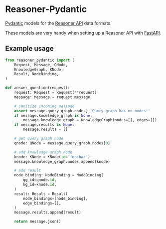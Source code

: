 # Reasoner-Pydantic

[Pydantic](https://pydantic-docs.helpmanual.io/) models for the [Reasoner API](https://github.com/NCATS-Tangerine/NCATS-ReasonerStdAPI) data formats.

These models are very handy when setting up a Reasoner API with [FastAPI](https://fastapi.tiangolo.com/).

## Example usage

```python
from reasoner_pydantic import (
    Request, Message, QNode,
    KnowledgeGraph, KNode,
    Result, NodeBinding,
)

def answer_question(request):
    request: Request = Request(**request)
    message: Message = request.message

    # sanitize incoming message
    assert message.query_graph.nodes, 'Query graph has no nodes!'
    if message.knowledge_graph is None:
        message.knowledge_graph = KnowledgeGraph(nodes=[], edges=[])
    if message.results is None:
        message.results = []

    # get query graph node
    qnode: QNode = message.query_graph.nodes[0]

    # add knowledge graph node
    knode: KNode = KNode(id='foo:bar')
    message.knowledge_graph.nodes.append(knode)

    # add result
    node_binding: NodeBinding = NodeBinding(
        qg_id=qnode.id,
        kg_id=knode.id,
    )
    result: Result = Result(
        node_bindings=[node_binding],
        edge_bindings=[],
    )
    message.results.append(result)

    return message.json()
```
